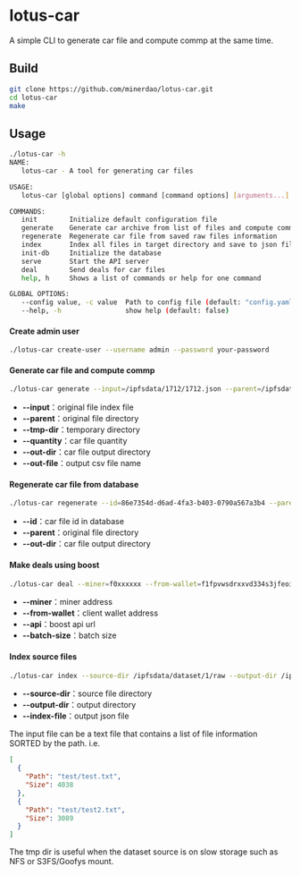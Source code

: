 # lotus-car
A simple CLI to generate car file and compute commp at the same time.

## Build
```sh
git clone https://github.com/minerdao/lotus-car.git
cd lotus-car
make
```
## Usage

```sh
./lotus-car -h
NAME:
   lotus-car - A tool for generating car files

USAGE:
   lotus-car [global options] command [command options] [arguments...]

COMMANDS:
   init        Initialize default configuration file
   generate    Generate car archive from list of files and compute commp
   regenerate  Regenerate car file from saved raw files information
   index       Index all files in target directory and save to json file
   init-db     Initialize the database
   serve       Start the API server
   deal        Send deals for car files
   help, h     Shows a list of commands or help for one command

GLOBAL OPTIONS:
   --config value, -c value  Path to config file (default: "config.yaml")
   --help, -h                show help (default: false)
```

#### Create admin user
```sh
./lotus-car create-user --username admin --password your-password
```

#### Generate car file and compute commp
```sh
./lotus-car generate --input=/ipfsdata/1712/1712.json --parent=/ipfsdata/1712/raw --tmp-dir=/ipfsdata/tmp1 --quantity=1 --out-dir=/ipfsdata/car --out-file=/home/fil/csv/dataset_1712_1227.csv
```
- **--input**：original file index file
- **--parent**：original file directory
- **--tmp-dir**：temporary directory
- **--quantity**：car file quantity
- **--out-dir**：car file output directory
- **--out-file**：output csv file name

#### Regenerate car file from database
```sh
./lotus-car regenerate --id=86e7354d-d6ad-4fa3-b403-0790a567a3b4 --parent=/ipfsdata/dataset/1/raw --out-dir=/ipfsdata/car-regenerate
```
- **--id**：car file id in database
- **--parent**：original file directory
- **--out-dir**：car file output directory


#### Make deals using boost
```sh
./lotus-car deal --miner=f0xxxxxx --from-wallet=f1fpvwsdrxxvd334s3jfeoinistcmbgxxyuqsxxxx --api="https://api.node.glif.io" --batch-size=1
```
- **--miner**：miner address
- **--from-wallet**：client wallet address
- **--api**：boost api url
- **--batch-size**：batch size

#### Index source files
```sh
./lotus-car index --source-dir /ipfsdata/dataset/1/raw --output-dir /ipfsdata/dataset/1 --index-file 1.json
```
- **--source-dir**：source file directory
- **--output-dir**：output directory
- **--index-file**：output json file

The input file can be a text file that contains a list of file information SORTED by the path. i.e.
```json
[
  {
    "Path": "test/test.txt",
    "Size": 4038
  },
  {
    "Path": "test/test2.txt",
    "Size": 3089
  }
]
```

The tmp dir is useful when the dataset source is on slow storage such as NFS or S3FS/Goofys mount.
